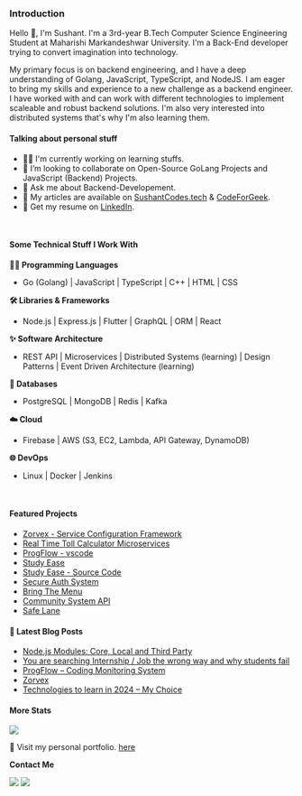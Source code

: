 ### Introduction

Hello 👋, I'm Sushant. I'm a 3rd-year B.Tech Computer Science Engineering Student at Maharishi Markandeshwar University. I'm a Back-End developer trying to convert imagination into technology. 

My primary focus is on backend engineering, and I have a deep understanding of Golang, JavaScript, TypeScript, and NodeJS. I am eager to bring my skills and experience to a new challenge as a backend engineer. I have worked with and can work with different technologies to implement scaleable and robust backend solutions. I'm also very interested into distributed systems that's why I'm also learning them.


#### Talking about personal stuff

* 👨‍💻 I'm currently working on learning stuffs.
* 👯 I’m looking to collaborate on Open-Source GoLang Projects and JavaScript (Backend) Projects.
* 💬 Ask me about Backend-Developement.
* 📝 My articles are available on [SushantCodes.tech](https://sushantcodes.tech) & [CodeForGeek](https://codeforgeek.com/author/sushant/).
* 📄 Get my resume on [LinkedIn](https://linkedin.com/in/sushant102004).

<br>


#### Some Technical Stuff I Work With

**👨‍💻 Programming Languages**

* Go (Golang) | JavaScript | TypeScript | C++ | HTML | CSS 


**🛠️ Libraries & Frameworks**

* Node.js | Express.js | Flutter | GraphQL | ORM | React



**✨ Software Architecture**

* REST API | Microservices | Distributed Systems (learning) | Design Patterns | Event Driven Architecture (learning)



**💾 Databases**

* PostgreSQL | MongoDB | Redis | Kafka



**☁️ Cloud**

* Firebase | AWS (S3, EC2, Lambda, API Gateway, DynamoDB)



**🌐 DevOps**

* Linux | Docker | Jenkins


<br>

#### Featured Projects
* [Zorvex - Service Configuration Framework](https://github.com/sushant102004/Zorvex)
* [Real Time Toll Calculator Microservices](https://github.com/sushant102004/Real-Time-Toll-Calculator-Microservices)
* [ProgFlow - vscode](https://github.com/sushant102004/ProgFlow-Coding-Monitoring-System)
* [Study Ease](https://play.google.com/store/apps/details?id=com.sushant.studyease)
* [Study Ease - Source Code](https://github.com/sushant102004/Study-Ease-Open-Source)
* [Secure Auth System](https://github.com/sushant102004/Secure-Auth-System)
* [Bring The Menu](https://github.com/sushant102004/Bring-The-Menu)
* [Community System API](https://github.com/sushant102004/Community-System-The-Internet-Folks)
* [Safe Lane](https://github.com/sushant102004/SafeLane)



#### 📔 Latest Blog Posts
<!-- BLOG-POST-LIST:START -->
- [Node.js Modules: Core, Local and Third Party](https://codeforgeek.com/nodejs-modules/)
- [You are searching Internship / Job the wrong way and why students fail](https://sushantcodes.tech/you-are-search-internship-job-the-wrong-way-and-why-students-fails/)
- [ProgFlow – Coding Monitoring System](https://sushantcodes.tech/progflow-coding-monitoring-system/)
- [Zorvex](https://sushantcodes.tech/zorvex/)
- [Technologies to learn in 2024 – My Choice](https://sushantcodes.tech/technologies-to-learn-in-2024/)
<!-- BLOG-POST-LIST:END -->


#### More Stats

<img src="https://github-profile-trophy.vercel.app/?username=sushant102004&theme=dracula"/>

🚀 Visit my personal portfolio. [here](https://sushantcodes.tech/)

**Contact Me**

<a href="mailto:sushant.dhiman9812@gmail.com"><img src="https://img.shields.io/badge/Gmail-D14836?style=for-the-badge&logo=gmail&logoColor=white"/></a>
<a href="https://linkedin.com/in/sushant102004"><img src="https://img.shields.io/badge/LinkedIn-0077B5?style=for-the-badge&logo=linkedin&logoColor=white"></img></a>
